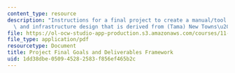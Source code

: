 ```yaml
---
content_type: resource
description: "Instructions for a final project to create a manual/tool for neighborhood\
  \ and infrastructure design that is derived from (Tama) New Towns\u2019 typologies."
file: https://ol-ocw-studio-app-production.s3.amazonaws.com/courses/11-304j-site-and-infrastructure-systems-planning-spring-2009/1dd38dbe050945282583f856ef465b2c_MIT11_304js09_assn05.pdf
file_type: application/pdf
resourcetype: Document
title: Project Final Goals and Deliverables Framework
uid: 1dd38dbe-0509-4528-2583-f856ef465b2c
---
```

